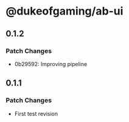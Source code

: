 # @dukeofgaming/ab-ui

## 0.1.2

### Patch Changes

- 0b29592: Improving pipeline

## 0.1.1

### Patch Changes

- First test revision
